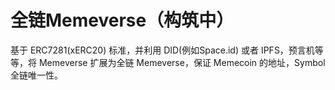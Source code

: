 # 全链Memeverse（构筑中）

基于 ERC7281(xERC20) 标准，并利用 DID(例如Space.id) 或者 IPFS，预言机等等，将 Memeverse 扩展为全链 Memeverse，保证 Memecoin 的地址，Symbol 全链唯一性。
